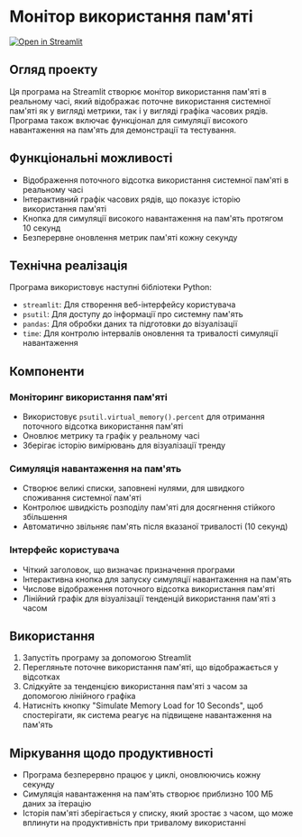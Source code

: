 
# Монітор використання пам'яті 

[![Open in Streamlit](https://static.streamlit.io/badges/streamlit_badge_black_white.svg)](https://blank-app-template.streamlit.app/)

## Огляд проекту
Ця програма на Streamlit створює монітор використання пам'яті в реальному часі, який відображає поточне використання системної пам'яті як у вигляді метрики, так і у вигляді графіка часових рядів. Програма також включає функціонал для симуляції високого навантаження на пам'ять для демонстрації та тестування.

## Функціональні можливості
- Відображення поточного відсотка використання системної пам'яті в реальному часі
- Інтерактивний графік часових рядів, що показує історію використання пам'яті
- Кнопка для симуляції високого навантаження на пам'ять протягом 10 секунд
- Безперервне оновлення метрик пам'яті кожну секунду

## Технічна реалізація
Програма використовує наступні бібліотеки Python:
- `streamlit`: Для створення веб-інтерфейсу користувача
- `psutil`: Для доступу до інформації про системну пам'ять
- `pandas`: Для обробки даних та підготовки до візуалізації
- `time`: Для контролю інтервалів оновлення та тривалості симуляції навантаження

## Компоненти

### Моніторинг використання пам'яті
- Використовує `psutil.virtual_memory().percent` для отримання поточного відсотка використання пам'яті
- Оновлює метрику та графік у реальному часі
- Зберігає історію вимірювань для візуалізації тренду

### Симуляція навантаження на пам'ять
- Створює великі списки, заповнені нулями, для швидкого споживання системної пам'яті
- Контролює швидкість розподілу пам'яті для досягнення стійкого збільшення
- Автоматично звільняє пам'ять після вказаної тривалості (10 секунд)

### Інтерфейс користувача
- Чіткий заголовок, що визначає призначення програми
- Інтерактивна кнопка для запуску симуляції навантаження на пам'ять
- Числове відображення поточного відсотка використання пам'яті
- Лінійний графік для візуалізації тенденцій використання пам'яті з часом

## Використання
1. Запустіть програму за допомогою Streamlit
2. Перегляньте поточне використання пам'яті, що відображається у відсотках
3. Слідкуйте за тенденцією використання пам'яті з часом за допомогою лінійного графіка
4. Натисніть кнопку "Simulate Memory Load for 10 Seconds", щоб спостерігати, як система реагує на підвищене навантаження на пам'ять

## Міркування щодо продуктивності
- Програма безперервно працює у циклі, оновлюючись кожну секунду
- Симуляція навантаження на пам'ять створює приблизно 100 МБ даних за ітерацію
- Історія пам'яті зберігається у списку, який зростає з часом, що може вплинути на продуктивність при тривалому використанні

